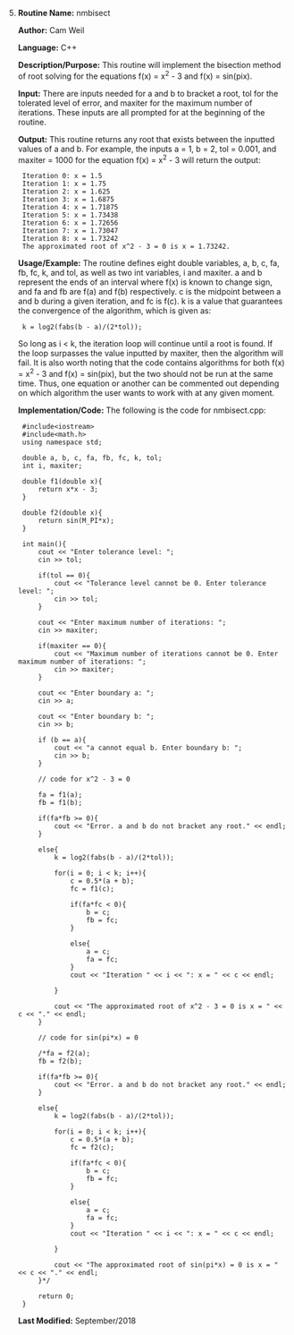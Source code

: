 5. **Routine Name:**           nmbisect

   **Author:** Cam Weil

   **Language:** C++

   **Description/Purpose:** This routine will implement the bisection method of root solving for the equations f(x) = x<sup>2</sup> - 3 and f(x) = sin(pix).

   **Input:** There are inputs needed for a and b to bracket a root, tol for the tolerated level of error, and maxiter for the maximum number of iterations. These inputs are all prompted for at the beginning of the routine.

   **Output:** This routine returns any root that exists between the inputted values of a and b. For example, the inputs a = 1, b = 2, tol = 0.001, and maxiter = 1000 for the equation f(x) = x<sup>2</sup> - 3 will return the output:
  
        Iteration 0: x = 1.5
        Iteration 1: x = 1.75
        Iteration 2: x = 1.625
        Iteration 3: x = 1.6875
        Iteration 4: x = 1.71875
        Iteration 5: x = 1.73438
        Iteration 6: x = 1.72656
        Iteration 7: x = 1.73047
        Iteration 8: x = 1.73242
        The approximated root of x^2 - 3 = 0 is x = 1.73242.

   **Usage/Example:** The routine defines eight double variables, a, b, c, fa, fb, fc, k, and tol, as well as two int variables, i and maxiter. a and b represent the ends of an interval where f(x) is known to change sign, and fa and fb are f(a) and f(b) respectively. c is the midpoint between a and b during a given iteration, and fc is f(c). k is a value that guarantees the convergence of the algorithm, which is given as:

        k = log2(fabs(b - a)/(2*tol));
   
   So long as i < k, the iteration loop will continue until a root is found. If the loop surpasses the value inputted by maxiter, then the algorithm will fail. It is also worth noting that the code contains algorithms for both f(x) = x<sup>2</sup> - 3 and f(x) = sin(pix), but the two should not be run at the same time. Thus, one equation or another can be commented out depending on which algorithm the user wants to work with at any given moment.

   **Implementation/Code:** The following is the code for nmbisect.cpp:

        #include<iostream>
        #include<math.h>
        using namespace std;

        double a, b, c, fa, fb, fc, k, tol;
        int i, maxiter;

        double f1(double x){
            return x*x - 3;
        }

        double f2(double x){
            return sin(M_PI*x);
        }

        int main(){
            cout << "Enter tolerance level: ";
            cin >> tol;
    
            if(tol == 0){
                cout << "Tolerance level cannot be 0. Enter tolerance level: ";
                cin >> tol;
            }
    
            cout << "Enter maximum number of iterations: ";
            cin >> maxiter;
    
            if(maxiter == 0){
                cout << "Maximum number of iterations cannot be 0. Enter maximum number of iterations: ";
                cin >> maxiter;
            }
    
            cout << "Enter boundary a: ";
            cin >> a;
    
            cout << "Enter boundary b: ";
            cin >> b;
    
            if (b == a){
                cout << "a cannot equal b. Enter boundary b: ";
                cin >> b;
            }
    
            // code for x^2 - 3 = 0
    
            fa = f1(a);
            fb = f1(b);
    
            if(fa*fb >= 0){
                cout << "Error. a and b do not bracket any root." << endl;
            }
    
            else{
                k = log2(fabs(b - a)/(2*tol));
        
                for(i = 0; i < k; i++){
                    c = 0.5*(a + b);
                    fc = f1(c);
            
                    if(fa*fc < 0){
                        b = c;
                        fb = fc;
                    }
            
                    else{
                        a = c;
                        fa = fc;
                    }
                    cout << "Iteration " << i << ": x = " << c << endl;
        
                }
        
                cout << "The approximated root of x^2 - 3 = 0 is x = " << c << "." << endl;
            }
    
            // code for sin(pi*x) = 0
    
            /*fa = f2(a);
            fb = f2(b);
    
            if(fa*fb >= 0){
                cout << "Error. a and b do not bracket any root." << endl;
            }
    
            else{
                k = log2(fabs(b - a)/(2*tol));
        
                for(i = 0; i < k; i++){
                    c = 0.5*(a + b);
                    fc = f2(c);
            
                    if(fa*fc < 0){
                        b = c;
                        fb = fc;
                    }
            
                    else{
                        a = c;
                        fa = fc;
                    }
                    cout << "Iteration " << i << ": x = " << c << endl;
            
                }
        
                cout << "The approximated root of sin(pi*x) = 0 is x = " << c << "." << endl;
            }*/
    
            return 0;
        }
        
   **Last Modified:** September/2018
   
